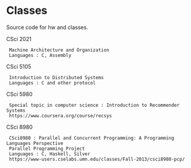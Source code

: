 Classes
=======
Source code for hw and classes.

CSci 2021

     Machine Architecture and Organization
     Languages : C, Assembly

CSci 5105

     Introduction to Distributed Systems
     Languages : C and other protocol
     
CSci 5980

     Special topic in computer science : Introduction to Recommender Systems
     https://www.coursera.org/course/recsys

CSci 8980

     CSci8980 : Parallel and Concurrent Programming: A Programming Languages Perspective
     Parallel Programming Project 
     Languages : C, Haskell, Silver
     https://www-users.cselabs.umn.edu/classes/Fall-2013/csci8980-pcp/
